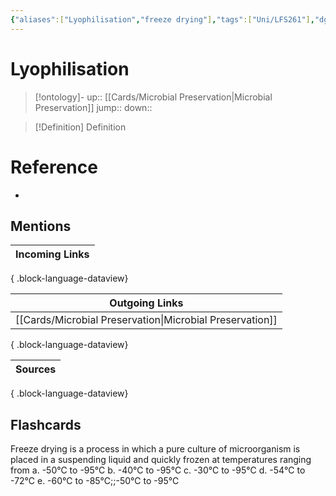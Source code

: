 ```yaml
---
{"aliases":["Lyophilisation","freeze drying"],"tags":["Uni/LFS261"],"dg-publish":true,"permalink":"/cards/lyophilisation/","dgPassFrontmatter":true}
---
```


# Lyophilisation

> [!ontology]-
> up:: [[Cards/Microbial Preservation\|Microbial Preservation]]
> jump:: 
> down:: 

> [!Definition] Definition

# Reference

- 

## Mentions

| Incoming Links |
| -------------- |

{ .block-language-dataview}

| Outgoing Links                                              |
| ----------------------------------------------------------- |
| [[Cards/Microbial Preservation\|Microbial Preservation]] |

{ .block-language-dataview}

| Sources |
| ------- |

{ .block-language-dataview}

## Flashcards

Freeze drying is a process in which a pure culture of microorganism is placed in a suspending liquid and quickly frozen at temperatures ranging from a. -50℃ to -95℃ b. -40℃ to -95℃ c. -30℃ to -95℃ d. -54℃ to -72℃ e. -60℃ to -85℃;;-50℃ to -95℃